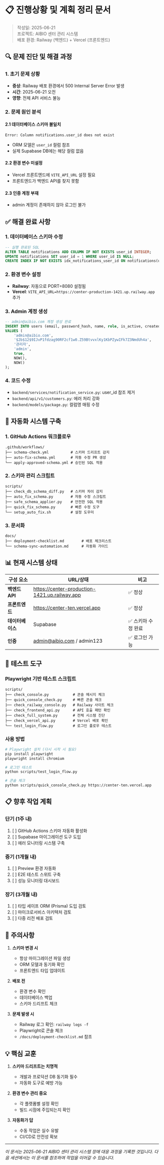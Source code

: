 # 📋 진행상황 및 계획 정리 문서

> 작성일: 2025-06-21  
> 프로젝트: AIBIO 센터 관리 시스템  
> 배포 환경: Railway (백엔드) + Vercel (프론트엔드)

## 🔍 문제 진단 및 해결 과정

### 1. 초기 문제 상황
- **증상**: Railway 배포 환경에서 500 Internal Server Error 발생
- **시간**: 2025-06-21 오전
- **영향**: 전체 API 서비스 불능

### 2. 문제 원인 분석

#### 2.1 데이터베이스 스키마 불일치
```
Error: Column notifications.user_id does not exist
```
- ORM 모델은 `user_id` 컬럼 참조
- 실제 Supabase DB에는 해당 컬럼 없음

#### 2.2 환경 변수 미설정
- Vercel 프론트엔드에 `VITE_API_URL` 설정 필요
- 프론트엔드가 백엔드 API를 찾지 못함

#### 2.3 인증 계정 부재
- admin 계정이 존재하지 않아 로그인 불가

## ✅ 해결 완료 사항

### 1. 데이터베이스 스키마 수정
```sql
-- 실행 완료된 SQL
ALTER TABLE notifications ADD COLUMN IF NOT EXISTS user_id INTEGER;
UPDATE notifications SET user_id = 1 WHERE user_id IS NULL;
CREATE INDEX IF NOT EXISTS idx_notifications_user_id ON notifications(user_id);
```

### 2. 환경 변수 설정
- **Railway**: 자동으로 PORT=8080 설정됨
- **Vercel**: `VITE_API_URL=https://center-production-1421.up.railway.app` 추가

### 3. Admin 계정 생성
```sql
-- admin@aibio.com 계정 생성 완료
INSERT INTO users (email, password_hash, name, role, is_active, created_at, updated_at) 
VALUES (
    'admin@aibio.com',
    '$2b$12$9IJvP1fdzag90RF2cf1w0.Z59BtvvxlKy1KbPZywIFk7Z3NmdUh4a',
    '관리자',
    'admin',
    true,
    NOW(),
    NOW()
);
```

### 4. 코드 수정
- `backend/services/notification_service.py`: user_id 참조 제거
- `backend/api/v1/customers.py`: 에러 처리 강화
- `backend/models/package.py`: 컬럼명 매핑 수정

## 🤖 자동화 시스템 구축

### 1. GitHub Actions 워크플로우
```
.github/workflows/
├── schema-check.yml          # 스키마 드리프트 감지
├── auto-fix-schema.yml       # 자동 수정 PR 생성
└── apply-approved-schema.yml # 승인된 SQL 적용
```

### 2. 스키마 관리 스크립트
```
scripts/
├── check_db_schema_diff.py   # 스키마 차이 감지
├── auto_fix_schema.py        # 자동 수정 스크립트
├── safe_schema_applier.py    # 안전한 SQL 적용
├── quick_fix_schema.py       # 빠른 수정 도구
└── setup_auto_fix.sh         # 설정 도우미
```

### 3. 문서화
```
docs/
├── deployment-checklist.md        # 배포 체크리스트
└── schema-sync-automation.md      # 자동화 가이드
```

## 📊 현재 시스템 상태

| 구성 요소 | URL/상태 | 비고 |
|---------|---------|-----|
| **백엔드 API** | https://center-production-1421.up.railway.app | ✅ 정상 |
| **프론트엔드** | https://center-ten.vercel.app | ✅ 정상 |
| **데이터베이스** | Supabase | ✅ 스키마 수정 완료 |
| **인증** | admin@aibio.com / admin123 | ✅ 로그인 가능 |

## 🔧 테스트 도구

### Playwright 기반 테스트 스크립트
```
scripts/
├── check_console.py           # 콘솔 메시지 체크
├── quick_console_check.py     # 빠른 콘솔 체크
├── check_railway_console.py   # Railway 사이트 체크
├── check_frontend_api.py      # API 호출 패턴 확인
├── check_full_system.py       # 전체 시스템 진단
├── check_vercel_api.py        # Vercel 배포 확인
└── test_login_flow.py         # 로그인 플로우 테스트
```

### 사용 방법
```bash
# Playwright 설치 (다시 시작 시 필요)
pip install playwright
playwright install chromium

# 로그인 테스트
python scripts/test_login_flow.py

# 콘솔 체크
python scripts/quick_console_check.py https://center-ten.vercel.app
```

## 📋 향후 작업 계획

### 단기 (1주 내)
1. [ ] GitHub Actions 스키마 자동화 활성화
2. [ ] Supabase 마이그레이션 도구 도입
3. [ ] 에러 모니터링 시스템 구축

### 중기 (1개월 내)
1. [ ] Preview 환경 자동화
2. [ ] E2E 테스트 스위트 구축
3. [ ] 성능 모니터링 대시보드

### 장기 (3개월 내)
1. [ ] 타입 세이프 ORM (Prisma) 도입 검토
2. [ ] 마이크로서비스 아키텍처 검토
3. [ ] 다중 리전 배포 검토

## 🚨 주의사항

1. **스키마 변경 시**
   - 항상 마이그레이션 파일 생성
   - ORM 모델과 동기화 확인
   - 프론트엔드 타입 업데이트

2. **배포 전**
   - 환경 변수 확인
   - 데이터베이스 백업
   - 스키마 드리프트 체크

3. **문제 발생 시**
   - Railway 로그 확인: `railway logs -f`
   - Playwright로 콘솔 체크
   - `/docs/deployment-checklist.md` 참조

## 💡 핵심 교훈

1. **스키마 드리프트는 치명적**
   - 개발과 프로덕션 DB 동기화 필수
   - 자동화 도구로 예방 가능

2. **환경 변수 관리 중요**
   - 각 플랫폼별 설정 확인
   - 빌드 시점에 주입되는지 확인

3. **자동화가 답**
   - 수동 작업은 실수 유발
   - CI/CD로 안전성 확보

---

*이 문서는 2025-06-21 AIBIO 센터 관리 시스템 장애 대응 과정을 기록한 것입니다.*
*다음 세션에서는 이 문서를 참조하여 작업을 이어갈 수 있습니다.*